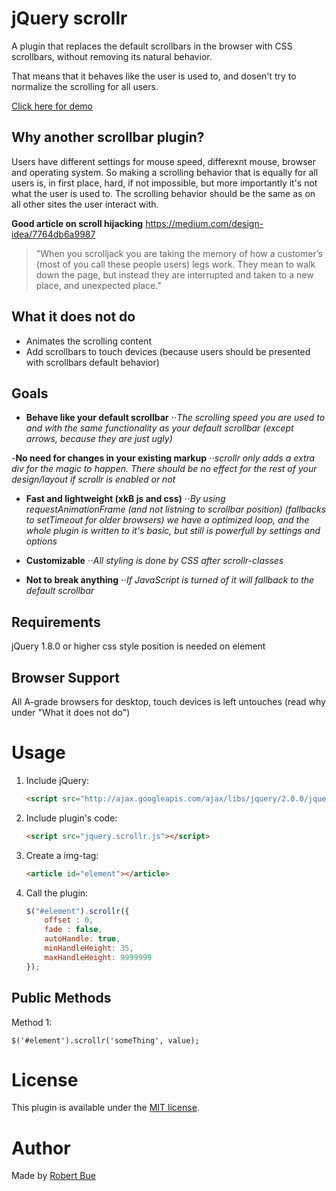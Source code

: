 # jQuery scrollr
A plugin that replaces the default scrollbars in the browser with CSS scrollbars, without removing its natural behavior.

That means that it behaves like the user is used to, and dosen't try to normalize the scrolling for all users.

[Click here for demo](http://robertbue.no/plugins/jquery.scrollr/)

## Why another scrollbar plugin?
Users have different settings for mouse speed, differexnt mouse, browser and operating system. So making a scrolling behavior that is equally for all users is, in first place, hard, if not impossible, but more importantly it's not what the user is used to. The scrolling behavior should be the same as on all other sites the user interact with. 

**Good article on scroll hijacking**
https://medium.com/design-idea/7764db6a9987

> "When you scrolljack you are taking the memory of how a customer’s (most of you call these people users) legs work. They mean to walk down the page, but instead they are interrupted and taken to a new place, and unexpected place."

## What it does not do
- Animates the scrolling content
- Add scrollbars to touch devices (because users should be presented with scrollbars default behavior)

## Goals
- **Behave like your default scrollbar**
⋅⋅*The scrolling speed you are used to and with the same functionality as your default scrollbar (except arrows, because they are just ugly)*

-**No need for changes in your existing markup**
⋅⋅*scrollr only adds a extra div for the magic to happen. There should be no effect for the rest of your design/layout if scrollr is enabled or not*

- **Fast and lightweight (xkB js and css)**
⋅⋅*By using requestAnimationFrame (and not listning to scrollbar position) (fallbacks to setTimeout for older browsers) we have a optimized loop, and the whole plugin is written to it's basic, but still is powerfull by settings and options*

- **Customizable**
⋅⋅*All styling is done by CSS after scrollr-classes*

- **Not to break anything**
⋅⋅*If JavaScript is turned of it will fallback to the default scrollbar*

## Requirements
jQuery 1.8.0 or higher
css style position is needed on element

## Browser Support
All A-grade browsers for desktop, touch devices is left untouches (read why under "What it does not do")

# Usage

1. Include jQuery:

	```html
	<script src="http://ajax.googleapis.com/ajax/libs/jquery/2.0.0/jquery.min.js"></script>
	```

2. Include plugin's code:

	```html
	<script src="jquery.scrollr.js"></script>
	```

3. Create a img-tag:

	```html
	<article id="element"></article>
	```

4. Call the plugin:

	```javascript
	$("#element").scrollr({
	    offset : 0,
	    fade : false,
	    autoHandle: true,
	    minHandleHeight: 35,
	    maxHandleHeight: 9999999
	});
	```

## Public Methods
	
Method 1: 

	$('#element').scrollr('someThing', value);


# License

This plugin is available under the [MIT license](http://opensource.org/licenses/mit-license.php).

# Author

Made by [Robert Bue](http://robertbue.no)